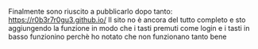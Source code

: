 Finalmente sono riuscito a pubblicarlo dopo tanto:
https://r0b3r7r0gu3.github.io/
Il sito no è ancora del tutto completo e sto aggiungendo la funzione in modo che i tasti premuti come login e i tasti in basso funzionino perchè ho notato che non funzionano tanto bene
